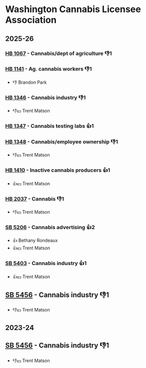 # Washington Cannabis Licensee Association
## 2025-26

### [HB 1067](/bill/2025-26/hb/1067/) - Cannabis/dept of agriculture  👎1 

### [HB 1141](/bill/2025-26/hb/1141/) - Ag. cannabis workers  👎1 
* 👎 Brandon Park

### [HB 1346](/bill/2025-26/hb/1346/) - Cannabis industry  👎1 
* 👎💵 Trent Matson

### [HB 1347](/bill/2025-26/hb/1347/) - Cannabis testing labs 👍1  

### [HB 1348](/bill/2025-26/hb/1348/) - Cannabis/employee ownership  👎1 
* 👎💵 Trent Matson

### [HB 1410](/bill/2025-26/hb/1410/) - Inactive cannabis producers 👍1  
* 👍💵 Trent Matson

### [HB 2037](/bill/2025-26/hb/2037/) - Cannabis  👎1 
* 👎💵 Trent Matson

### [SB 5206](/bill/2025-26/sb/5206/) - Cannabis advertising 👍2  
* 👍 Bethany Rondeaux
* 👍💵 Trent Matson

### [SB 5403](/bill/2025-26/sb/5403/) - Cannabis industry 👍1  
* 👍💵 Trent Matson

## [SB 5456](/bill/2025-26/sb/5456/) - Cannabis industry  👎1 
* 👎💵 Trent Matson

## 2023-24

## [SB 5456](/bill/2023-24/sb/5456/) - Cannabis industry  👎1 
* 👎💵 Trent Matson
